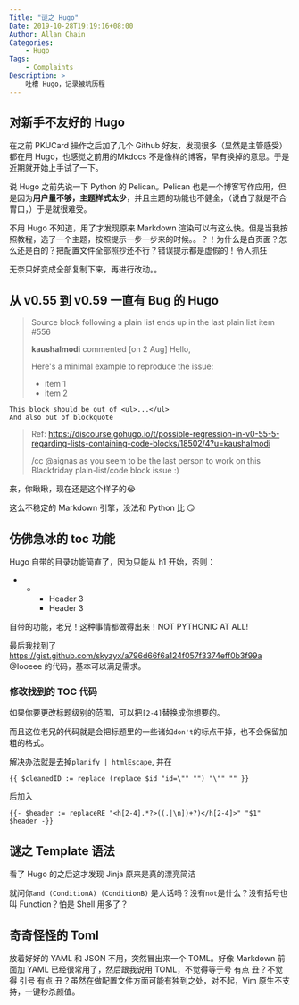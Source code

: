 ```yaml
---
Title: "谜之 Hugo"
Date: 2019-10-28T19:19:16+08:00
Author: Allan Chain
Categories:
    - Hugo
Tags: 
    - Complaints
Description: >
    吐槽 Hugo，记录被坑历程
---
```


## 对新手不友好的 Hugo

在之前 PKUCard 操作之后加了几个 Github 好友，发现很多（显然是主管感受）都在用 Hugo，也感觉之前用的Mkdocs 不是像样的博客，早有换掉的意思。于是近期就开始上手试了一下。

说 Hugo 之前先说一下 Python 的 Pelican。Pelican 也是一个博客写作应用，但是因为**用户量不够，主题样式太少**，并且主题的功能也不健全，（说白了就是不合胃口，）于是就很难受。

不用 Hugo 不知道，用了才发现原来 Markdown 渲染可以有这么快。但是当我按照教程，选了一个主题，按照提示一步一步来的时候。。？！为什么是白页面？怎么还是白的？把配置文件全部照抄还不行？错误提示都是虚假的！令人抓狂

无奈只好变成全部复制下来，再进行改动。。

## 从 v0.55 到 v0.59 一直有 Bug 的 Hugo

> Source block following a plain list ends up in the last plain list item #556
> 
> **kaushalmodi** commented [on 2 Aug]
> Hello,
> 
> Here's a minimal example to reproduce the issue:
> 
> -   item 1
> -   item 2
> 
```
This block should be out of <ul>...</ul>
And also out of blockquote
```
> 
> Ref: https://discourse.gohugo.io/t/possible-regression-in-v0-55-5-regarding-lists-containing-code-blocks/18502/4?u=kaushalmodi
> 
> /cc @aignas as you seem to be the last person to work on this Blackfriday plain-list/code block issue :)


来，你瞅瞅，现在还是这个样子的:sob:

这么不稳定的 Markdown 引擎，没法和 Python 比 :smirk:

## 仿佛急冰的 toc 功能

Hugo 自带的目录功能简直了，因为只能从 h1 开始，否则：

<ul><li><ul><li><ul><li>Header 3</li><li>Header 3</li></ul></li></ul></li></ul>

自带的功能，老兄！这种事情都做得出来！NOT PYTHONIC AT ALL!

最后我找到了<https://gist.github.com/skyzyx/a796d66f6a124f057f3374eff0b3f99a> @Iooeee 的代码，基本可以满足需求。

### 修改找到的 TOC 代码

如果你要更改标题级别的范围，可以把`[2-4]`替换成你想要的。

而且这位老兄的代码就是会把标题里的一些诸如`don't`的标点干掉，也不会保留加粗的格式。

解决办法就是去掉`planify | htmlEscape`, 并在
```
{{ $cleanedID := replace (replace $id "id=\"" "") "\"" "" }}
```
后加入
```
{{- $header := replaceRE "<h[2-4].*?>((.|\n])+?)</h[2-4]>" "$1" $header -}}
```

## 谜之 Template 语法

看了 Hugo 的之后这才发现 Jinja 原来是真的漂亮简洁

就问你`and (ConditionA) (ConditionB)` 是人话吗？没有`not`是什么？没有括号也叫 Function？怕是 Shell 用多了？

## 奇奇怪怪的 Toml

放着好好的 YAML 和 JSON 不用，突然冒出来一个 TOML。好像 Markdown 前面加 YAML 已经很常用了，然后跟我说用 TOML，不觉得等于号 有点 丑？不觉得 引号 有点 丑？虽然在做配置文件方面可能有独到之处，对不起，Vim 原生不支持，一键秒杀颜值。

